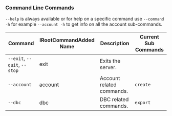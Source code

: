 ### Command Line Commands
`--help` is always available or for help on a specific command use `--command -h` for example `--account -h` to get info on all the account sub-commands.

| Command | IRootCommandAdded Name | Description | Current Sub Commands |
| --------- | --------- | ----------- | ----------- |
| `--exit`, `--quit`, `--stop` | exit | Exits the server. ||
| `--account` | account | Account related commands. | `create` |
| `--dbc` | dbc | DBC related commands. | `export` |